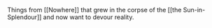 Things from [[Nowhere]] that grew in the corpse of the [[the Sun-in-Splendour]] and now want to devour reality. 
